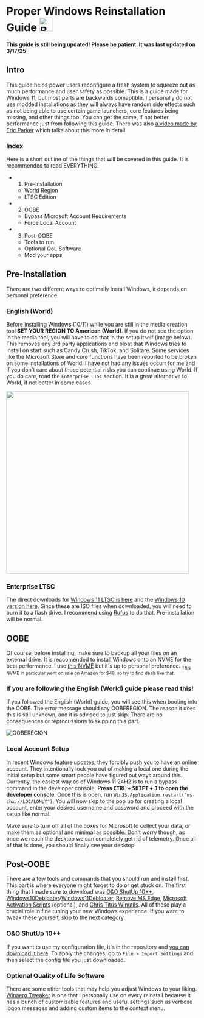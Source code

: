 # Proper Windows Reinstallation Guide <a href='https://ko-fi.com/O5O6VWWOH' target='_blank'><img height='36' style='border:0px;height:36px;' src='https://storage.ko-fi.com/cdn/kofi5.png?v=6' alt='Buy Me a Coffee at ko-fi.com' /></a>
**This guide is still being updated! Please be patient. It was last updated on 3/17/25**

## Intro
This guide helps power users reconfigure a fresh system to squeeze out as much performance and user safety as possible. This is a guide made for Windows 11, but most parts are backwards comaptible. I personally do not use modded installations as they will always have random side effects such as not being able to use certain game launchers, core features being missing, and other things too. You can get the same, if not better performance just from following this guide. There was also [a video made by Eric Parker](https://www.youtube.com/watch?v=nyMHBKlNk9c&pp=ygUVZXJpYyBwYXJrZXIgbW9kZGVkIG9z) which talks about this more in detail.

### Index
Here is a short outline of the things that will be covered in this guide. It is recommended to read EVERYTHING!
- 1. Pre-Installation
  - World Region
  - LTSC Edition
- 2. OOBE
    - Bypass Microsoft Account Requirements
    - Force Local Account
- 3. Post-OOBE
   - Tools to run
   - Optional QoL Software
   - Mod your apps

## Pre-Installation
There are two different ways to optimally install Windows, it depends on personal preference.

### English (World)
Before installing Windows (10/11) while you are still in the media creation tool **SET YOUR REGION TO American (World)**. If you do not see the option in the media tool, you will have to do that in the setup itself (image below).  This removes any 3rd party applications and bloat that Windows tries to install on start such as Candy Crush, TikTok, and Solitare. Some services like the Microsoft Store and core functions have been reported to be broken on some installations of World. I have not had any issues occurr for me and if you don't care about those potential risks you can continue using World. If you do care, read the `Enterprise LTSC` section. It is a great alternative to World, if not better in some cases. 

<img src="https://github.com/user-attachments/assets/13342b8b-4fa7-439f-aa45-d8b067c760b8" height="480px" width="480px">

### Enterprise LTSC
The direct downloads for [Windows 11 LTSC is here](https://drive.massgrave.dev/en-us_windows_11_iot_enterprise_ltsc_2024_x64_dvd_f6b14814.iso) and the [Windows 10 version here](https://drive.massgrave.dev/en-us_windows_10_iot_enterprise_ltsc_2021_x64_dvd_257ad90f.iso). Since these are ISO files when downloaded, you will need to burn it to a flash drive. I recommend using [Rufus](https://rufus.com) to do that. Pre-installation will be normal.

## OOBE
Of course, before installing, make sure to backup all your files on an external drive. It is reccomended to install Windows onto an NVME for the best performance. I use [this NVME](https://sabrent.com/products/sb-rocket-nvme4-1tb) but it's up to personal preference. <sub>This NVME in particular went on sale on Amazon for $49, so try to find deals like that.</sub>

### If you are following the English (World) guide please read this!
If you followed the English (World) guide, you will see this when booting into the OOBE. The error message should say OOBEREGION. The reason it does this is still unknown, and it is advised to just skip. There are no consequences or reprocussions to skipping this part.

![OOBEREGION](https://github.com/user-attachments/assets/540035b5-ae64-4644-b8cb-650da28e7840)

### Local Account Setup
In recent Windows feature updates, they forcibly push you to have an online account. They intentionally lock you out of making a local one during the initial setup but some smart people have figured out ways around this. Currently, the easiest way as of Windows 11 24H2 is to run a bypass command in the developer console. **Press <kbd>CTRL</kbd> + <kbd>SHIFT</kbd> + <kbd>J</kbd> to open the developer console**. Once this is open, run `WinJS.Application.restart("ms-chx://LOCALONLY")`. You will now skip to the pop up for creating a local account, enter your desired username and password and proceed with the setup like normal. 

Make sure to turn off all of the boxes for Microsoft to collect your data, or make them as optional and minimal as possible. Don't worry though, as once we reach the desktop we can completely get rid of telemetry. Once all of that is done, you should finally see your desktop!

## Post-OOBE
There are a few tools and commands that you should run and install first. This part is where everyone might forget to do or get stuck on. The first thing that I made sure to download was [O&O ShutUp 10++](https://www.oo-software.com/en/shutup10), [Windows10Debloater](https://github.com/Sycnex/Windows10Debloater)/[Windows11Debloater](https://github.com/Raphire/Win11Debloat), [Remove MS Edge](https://github.com/ShadowWhisperer/Remove-MS-Edge), [Microsoft Activation Scripts](https://massgrave.dev/) (optional), and [Chris Titus Winutils](https://github.com/ChrisTitusTech/winutil). All of these play a crucial role in fine tuning your new Windows experience. If you want to tweak these yourself, skip to the next category.

### O&O ShutUp 10++
If you want to use my configuration file, it's in the repository and [you can download it here](https://github.com/byeoon/Proper-Windows-Reinstall/blob/master/Byeoon%20OOSU10%20Config.cfg). To apply the changes, go to `File > Import Settings` and then select the config file you just downloaded.


### Optional Quality of Life Software
There are some other tools that may help you adjust Windows to your liking. [Winaero Tweaker](https://winaero.com) is one that I personally use on every reinstall because it has a bunch of customizable features and useful settings such as verbose logon messages and adding custom items to the context menu.




